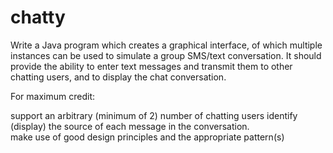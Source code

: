 # chatty
Write a Java program which creates a graphical interface, of which multiple instances can be used to simulate a group SMS/text conversation.  It should provide the ability to enter text messages and transmit them to other chatting users, and to display the chat conversation.

For maximum credit:

support an arbitrary (minimum of 2) number of chatting users
identify (display) the source of each message in the conversation.  
make use of good design principles and the appropriate pattern(s)
